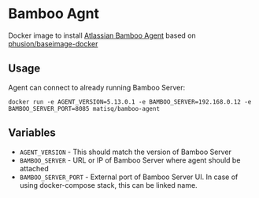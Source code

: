 # Bamboo Agnt

Docker image to install [Atlassian Bamboo Agent](https://www.atlassian.com/software/bamboo) based on [phusion/baseimage-docker](https://github.com/phusion/baseimage-docker)

## Usage

Agent can connect to already running Bamboo Server:

```
docker run -e AGENT_VERSION=5.13.0.1 -e BAMBOO_SERVER=192.168.0.12 -e BAMBOO_SERVER_PORT=8085 matisq/bamboo-agent
```

## Variables

* `AGENT_VERSION` - This should match the version of Bamboo Server
* `BAMBOO_SERVER` - URL or IP of Bamboo Server where agent should be attached
* `BAMBOO_SERVER_PORT` - External port of Bamboo Server UI. In case of using docker-compose stack, this can be linked name.
